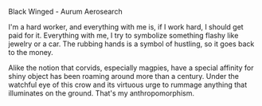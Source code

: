 Black Winged - Aurum Aerosearch

I'm a hard worker, and everything with me is, if I work hard, I should get paid for it. Everything with me, I try to symbolize something flashy like jewelry or a car. The rubbing hands is a symbol of hustling, so it goes back to the money.

Alike the notion that corvids, especially magpies, have a special affinity for shiny object has been roaming around more than a century. Under the watchful eye of this crow and its virtuous urge to rummage anything that illuminates on the ground. That's my anthropomorphism.
